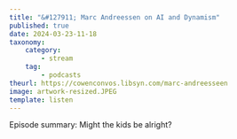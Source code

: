 ```yaml
---
title: "&#127911; Marc Andreessen on AI and Dynamism"
published: true
date: 2024-03-23-11-18
taxonomy:
    category:
        - stream
    tag:
        - podcasts
theurl: https://cowenconvos.libsyn.com/marc-andreesseen
image: artwork-resized.JPEG
template: listen
---
```


Episode summary: Might the kids be alright?

